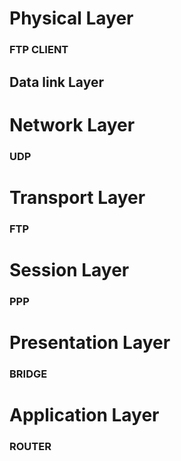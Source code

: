 # Physical Layer

### FTP CLIENT

## Data link Layer

### 

# Network Layer

### UDP

# Transport Layer

### FTP

# Session Layer

### PPP

# Presentation Layer

### BRIDGE

# Application Layer

### ROUTER